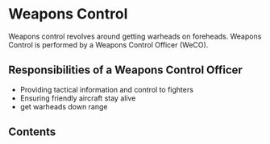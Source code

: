 # Weapons Control

Weapons control revolves around getting warheads on foreheads. Weapons Control is performed by a Weapons Control Officer (WeCO).

## Responsibilities of a Weapons Control Officer

- Providing tactical information and control to fighters
- Ensuring friendly aircraft stay alive
- get warheads down range

## Contents

